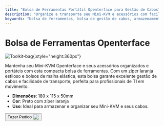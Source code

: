 ```yaml
---
title: "Bolsa de Ferramentas Portátil Openterface para Gestão de Cabos"
description: "Organize e transporte seu Mini-KVM e acessórios com facilidade usando nossa bolsa de ferramentas portátil, que apresenta excelente gestão de cabos."
keywords: "bolsa de ferramentas, bolsa de gestão de cabos, armazenamento portátil, bolsa Openterface"
---
```


# Bolsa de Ferramentas Openterface

![Toolkit-bag](/images/product/part/OP-06-BAG-TOOLKIT.jpg){:style="height:360px"}

Mantenha seu Mini-KVM Openterface e seus acessórios organizados e portáteis com esta compacta bolsa de ferramentas. Com um zíper laranja estiloso e bolsos de malha elástica, esta bolsa garante excelente gestão de cabos e facilidade de transporte, perfeita para profissionais de TI em movimento.

- **Dimensões**: 180 x 115 x 50mm
- **Cor**: Preto com zíper laranja
- **Uso**: Ideal para armazenar e organizar seu Mini-KVM e seus cabos.

<button class="md-button" onclick="window.location.href='https://shop.techxartisan.com/products/openterface-toolkit-bag'"> Fazer Pedido <img src="/images/trademark/txa.svg" alt="TxA Shop" style="vertical-align: middle; height: 20px;"></button>